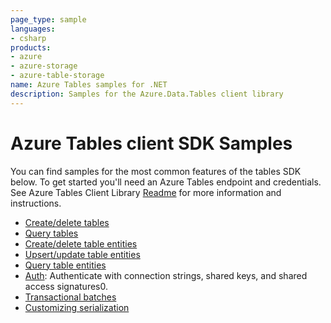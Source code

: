 ```yaml
---
page_type: sample
languages:
- csharp
products:
- azure
- azure-storage
- azure-table-storage
name: Azure Tables samples for .NET
description: Samples for the Azure.Data.Tables client library
---
```


# Azure Tables client SDK Samples

You can find samples for the most common features of the tables SDK below.
To get started you'll need an Azure Tables endpoint and credentials. See Azure Tables Client Library [Readme](https://github.com/Azure/azure-sdk-for-net/blob/main/sdk/tables/Azure.Data.Tables/README.md) for more information and instructions.

* [Create/delete tables](https://github.com/Azure/azure-sdk-for-net/blob/main/sdk/tables/Azure.Data.Tables/samples/Sample1CreateDeleteTables.md)
* [Query tables](https://github.com/Azure/azure-sdk-for-net/blob/main/sdk/tables/Azure.Data.Tables/samples/Sample3QueryTables.md)
* [Create/delete table entities](https://github.com/Azure/azure-sdk-for-net/blob/main/sdk/tables/Azure.Data.Tables/samples/Sample2CreateDeleteEntities.md)
* [Upsert/update table entities](https://github.com/Azure/azure-sdk-for-net/blob/main/sdk/tables/Azure.Data.Tables/samples/Sample5UpdateUpsertEntities.md)
* [Query table entities](https://github.com/Azure/azure-sdk-for-net/blob/main/sdk/tables/Azure.Data.Tables/samples/Sample4QueryEntities.md)
* [Auth](https://github.com/Azure/azure-sdk-for-net/blob/main/sdk/tables/Azure.Data.Tables/samples/Sample0Auth.md): Authenticate with connection strings, shared keys, and shared access signatures0.
* [Transactional batches](https://github.com/Azure/azure-sdk-for-net/blob/main/sdk/tables/Azure.Data.Tables/samples/Sample6TransactionalBatch.md)
* [Customizing serialization](https://github.com/Azure/azure-sdk-for-net/blob/main/sdk/tables/Azure.Data.Tables/samples/Sample7Serialization.md)
